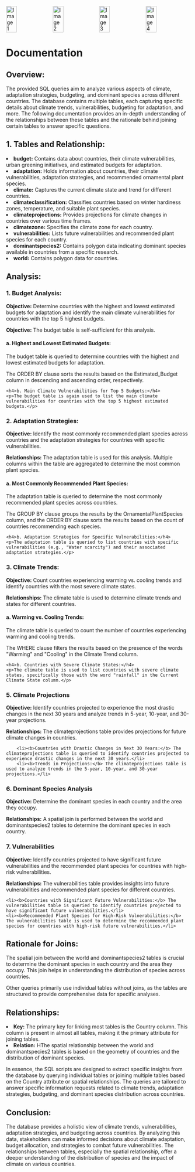 <!DOCTYPE html>
<html>

<body>

<div style="display: flex; justify-content: space-between;">
    <img src="https://agro-nl.nl/wp-content/uploads/2019/04/trees-bareroot-e1557303577410.jpg" alt="Image 1" style="width: 24%; margin-right: 1%;">
    <img src="https://agro-nl.nl/wp-content/uploads/2019/04/shrubs-p9-min-e1557303401583.jpg" alt="Image 2" style="width: 24%; margin-right: 1%;">
    <img src="https://agro-nl.nl/wp-content/uploads/2019/04/shrubs-full-ground-min-e1557303444131.jpg" alt="Image 3" style="width: 24%; margin-right: 1%;">
    <img src="https://agro-nl.nl/wp-content/uploads/2019/04/trees-open-ground-e1557303524105.jpg" alt="Image 4" style="width: 24%;">
</div>

<h1>Documentation</h1>

<h2>Overview:</h2>
    <p>The provided SQL queries aim to analyze various aspects of climate, adaptation strategies, budgeting, and dominant species across different countries. The database contains multiple tables, each capturing specific details about climate trends, vulnerabilities, budgeting for adaptation, and more. The following documentation provides an in-depth understanding of the relationships between these tables and the rationale behind joining certain tables to answer specific questions.</p>

<h2>1. Tables and Relationship:</h2>
        <li><strong>budget:</strong> Contains data about countries, their climate vulnerabilities, urban greening initiatives, and estimated budgets for adaptation.</li>
        <li><strong>adaptation:</strong> Holds information about countries, their climate vulnerabilities, adaptation strategies, and recommended ornamental plant species.</li>
        <li><strong>climate:</strong> Captures the current climate state and trend for different countries.</li>
        <li><strong>climateclassification:</strong> Classifies countries based on winter hardiness zones, temperature, and suitable plant species.</li>
        <li><strong>climateprojections:</strong> Provides projections for climate changes in countries over various time frames.</li>
        <li><strong>climatezone:</strong> Specifies the climate zone for each country.</li>
        <li><strong>vulnerabilities:</strong> Lists future vulnerabilities and recommended plant species for each country.</li>
        <li><strong>dominantspecies2:</strong> Contains polygon data indicating dominant species available in countries from a specific research.</li>
        <li><strong>world:</strong> Contains polygon data for countries.</li>

<h2>Analysis:</h2>

<h3>1. Budget Analysis:</h3>
    <p><strong>Objective:</strong> Determine countries with the highest and lowest estimated budgets for adaptation and identify the main climate vulnerabilities for countries with the top 5 highest budgets.</p>
     <p><strong>Objective:</strong> The budget table is self-sufficient for this analysis.</p>

<h4>a. Highest and Lowest Estimated Budgets:</h4>
    <p>The budget table is queried to determine countries with the highest and lowest estimated budgets for adaptation.</p>
    <p>The ORDER BY clause sorts the results based on the Estimated_Budget column in descending and ascending order, respectively.</p>

    <h4>b. Main Climate Vulnerabilities for Top 5 Budgets:</h4>
    <p>The budget table is again used to list the main climate vulnerabilities for countries with the top 5 highest estimated budgets.</p>

<h3>2. Adaptation Strategies:</h3>
    <p><strong>Objective:</strong> Identify the most commonly recommended plant species across countries and the adaptation strategies for countries with specific vulnerabilities.</p>
    <p><strong>Relationships:</strong> The adaptation table is used for this analysis. Multiple columns within the table are aggregated to determine the most common plant species.</p>

<h4>a. Most Commonly Recommended Plant Species:</h4>
    <p>The adaptation table is queried to determine the most commonly recommended plant species across countries.</p>
    <p>The GROUP BY clause groups the results by the OrnamentalPlantSpecies column, and the ORDER BY clause sorts the results based on the count of countries recommending each species.</p>

    <h4>b. Adaptation Strategies for Specific Vulnerabilities:</h4>
    <p>The adaptation table is queried to list countries with specific vulnerabilities (e.g., "Water scarcity") and their associated adaptation strategies.</p>

<h3>3. Climate Trends:</h3>
    <p><strong>Objective:</strong> Count countries experiencing warming vs. cooling trends and identify countries with the most severe climate states.</p>
    <p><strong>Relationships:</strong> The climate table is used to determine climate trends and states for different countries.</p>

<h4>a. Warming vs. Cooling Trends:</h4>
    <p>The climate table is queried to count the number of countries experiencing warming and cooling trends.</p>
    <p>The WHERE clause filters the results based on the presence of the words "Warming" and "Cooling" in the Climate Trend column.</p>

    <h4>b. Countries with Severe Climate States:</h4>
    <p>The climate table is used to list countries with severe climate states, specifically those with the word "rainfall" in the Current Climate State column.</p>

<h3>5. Climate Projections</h3>
    <p><b>Objective:</b> Identify countries projected to experience the most drastic changes in the next 30 years and analyze trends in 5-year, 10-year, and 30-year projections.</p>
    <p><b>Relationships:</b> The climateprojections table provides projections for future climate changes in countries.</p>
    
        <li><b>Countries with Drastic Changes in Next 30 Years:</b> The climateprojections table is queried to identify countries projected to experience drastic changes in the next 30 years.</li>
        <li><b>Trends in Projections:</b> The climateprojections table is used to analyze trends in the 5-year, 10-year, and 30-year projections.</li>

<h3>6. Dominant Species Analysis</h3>
    <p><b>Objective:</b> Determine the dominant species in each country and the area they occupy.</p>
    <p><b>Relationships:</b> A spatial join is performed between the world and dominantspecies2 tables to determine the dominant species in each country.</p>

<h3>7. Vulnerabilities</h3>
    <p><b>Objective:</b> Identify countries projected to have significant future vulnerabilities and the recommended plant species for countries with high-risk vulnerabilities.</p>
    <p><b>Relationships:</b> The vulnerabilities table provides insights into future vulnerabilities and recommended plant species for different countries.</p>
   
    <li><b>Countries with Significant Future Vulnerabilities:</b> The vulnerabilities table is queried to identify countries projected to have significant future vulnerabilities.</li>
    <li><b>Recommended Plant Species for High-Risk Vulnerabilities:</b> The vulnerabilities table is used to determine the recommended plant species for countries with high-risk future vulnerabilities.</li>

<h2>Rationale for Joins:</h2>
    <p>The spatial join between the world and dominantspecies2 tables is crucial to determine the dominant species in each country and the area they occupy. This join helps in understanding the distribution of species across countries.</p>
    <p>Other queries primarily use individual tables without joins, as the tables are structured to provide comprehensive data for specific analyses.</p>

<h2>Relationships:</h2>
<li><strong>Key:</strong> The primary key for linking most tables is the Country column. This column is present in almost all tables, making it the primary attribute for joining tables.</li>
        <li><strong>Relation:</strong> HThe spatial relationship between the world and dominantspecies2 tables is based on the geometry of countries and the distribution of dominant species.</li>


<p>In essence, the SQL scripts are designed to extract specific insights from the database by querying individual tables or joining multiple tables based on the Country attribute or spatial relationships. The queries are tailored to answer specific information requests related to climate trends, adaptation strategies, budgeting, and dominant species distribution across countries.</p>

<h2>Conclusion:</h2>
    <p>The database provides a holistic view of climate trends, vulnerabilities, adaptation strategies, and budgeting across countries. By analyzing this data, stakeholders can make informed decisions about climate adaptation, budget allocation, and strategies to combat future vulnerabilities. The relationships between tables, especially the spatial relationship, offer a deeper understanding of the distribution of species and the impact of climate on various countries.</p>
</body>

</html>
